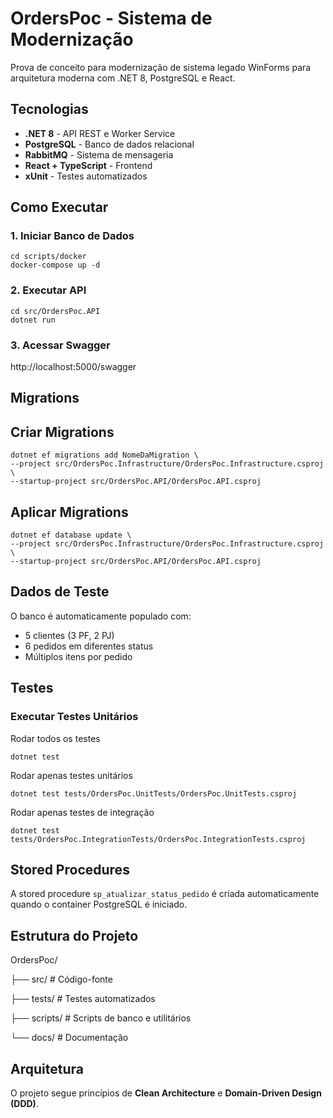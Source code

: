 # OrdersPoc - Sistema de Modernização

Prova de conceito para modernização de sistema legado WinForms para arquitetura moderna com .NET 8, PostgreSQL e React.

## Tecnologias

- **.NET 8** - API REST e Worker Service
- **PostgreSQL** - Banco de dados relacional
- **RabbitMQ** - Sistema de mensageria
- **React + TypeScript** - Frontend
- **xUnit** - Testes automatizados

## Como Executar

### 1. Iniciar Banco de Dados

```shell
cd scripts/docker 
docker-compose up -d
```

### 2. Executar API
```shell
cd src/OrdersPoc.API
dotnet run
```

### 3. Acessar Swagger
http://localhost:5000/swagger

## Migrations

## Criar Migrations
```shell
dotnet ef migrations add NomeDaMigration \
--project src/OrdersPoc.Infrastructure/OrdersPoc.Infrastructure.csproj \
--startup-project src/OrdersPoc.API/OrdersPoc.API.csproj
```

## Aplicar Migrations
```shell
dotnet ef database update \
--project src/OrdersPoc.Infrastructure/OrdersPoc.Infrastructure.csproj \
--startup-project src/OrdersPoc.API/OrdersPoc.API.csproj
```
## Dados de Teste

O banco é automaticamente populado com:
- 5 clientes (3 PF, 2 PJ)
- 6 pedidos em diferentes status
- Múltiplos itens por pedido

## Testes

### Executar Testes Unitários

Rodar todos os testes
```shell 
dotnet test
```

Rodar apenas testes unitários
```shell 
dotnet test tests/OrdersPoc.UnitTests/OrdersPoc.UnitTests.csproj
```
Rodar apenas testes de integração
```shell
dotnet test tests/OrdersPoc.IntegrationTests/OrdersPoc.IntegrationTests.csproj
```

## Stored Procedures

A stored procedure `sp_atualizar_status_pedido` é criada automaticamente quando o container PostgreSQL é iniciado.


## Estrutura do Projeto
OrdersPoc/

├── src/ # Código-fonte

├── tests/ # Testes automatizados

├── scripts/ # Scripts de banco e utilitários

└── docs/ # Documentação

## Arquitetura

O projeto segue princípios de **Clean Architecture** e **Domain-Driven Design (DDD)**.
